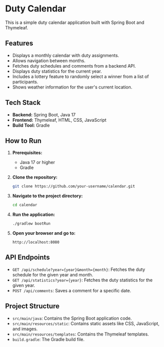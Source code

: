 # Duty Calendar

This is a simple duty calendar application built with Spring Boot and Thymeleaf.

## Features

*   Displays a monthly calendar with duty assignments.
*   Allows navigation between months.
*   Fetches duty schedules and comments from a backend API.
*   Displays duty statistics for the current year.
*   Includes a lottery feature to randomly select a winner from a list of participants.
*   Shows weather information for the user's current location.

## Tech Stack

*   **Backend:** Spring Boot, Java 17
*   **Frontend:** Thymeleaf, HTML, CSS, JavaScript
*   **Build Tool:** Gradle

## How to Run

1.  **Prerequisites:**
    *   Java 17 or higher
    *   Gradle

2.  **Clone the repository:**
    ```bash
    git clone https://github.com/your-username/calendar.git
    ```

3.  **Navigate to the project directory:**
    ```bash
    cd calendar
    ```

4.  **Run the application:**
    ```bash
    ./gradlew bootRun
    ```

5.  **Open your browser and go to:**
    ```
    http://localhost:8080
    ```

## API Endpoints

*   `GET /api/schedule?year={year}&month={month}`: Fetches the duty schedule for the given year and month.
*   `GET /api/statistics?year={year}`: Fetches the duty statistics for the given year.
*   `POST /api/comments`: Saves a comment for a specific date.

## Project Structure

*   `src/main/java`: Contains the Spring Boot application code.
*   `src/main/resources/static`: Contains static assets like CSS, JavaScript, and images.
*   `src/main/resources/templates`: Contains the Thymeleaf templates.
*   `build.gradle`: The Gradle build file.